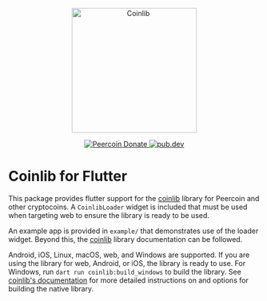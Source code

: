<p align="center">
  <img
    src="https://raw.githubusercontent.com/peercoin/coinlib/master/logo.svg"
    alt="Coinlib"
    width="250px"
  >
</p>

<p align="center">
  <a href="https://chainz.cryptoid.info/ppc/address.dws?p77CZFn9jvg9waCzKBzkQfSvBBzPH1nRre">
    <img src="https://badgen.net/badge/peercoin/Donate/green?icon=https://raw.githubusercontent.com/peercoin/media/84710cca6c3c8d2d79676e5260cc8d1cd729a427/Peercoin%202020%20Logo%20Files/01.%20Icon%20Only/Inside%20Circle/Transparent/Green%20Icon/peercoin-icon-green-transparent.svg" alt="Peercoin Donate">
  </a>
  <a href="https://pub.dev/packages/coinlib_flutter">
    <img alt="pub.dev" src="https://img.shields.io/pub/v/coinlib_flutter?logo=dart&label=pub.dev">
  </a>
</p>

# Coinlib for Flutter

This package provides flutter support for the
[coinlib](https://pub.dev/packages/coinlib) library for Peercoin and
other cryptocoins. A `CoinlibLoader` widget is included that must be used when
targeting web to ensure the library is ready to be used.

An example app is provided in `example/` that demonstrates use of the loader
widget. Beyond this, the [coinlib](https://pub.dev/packages/coinlib) library
documentation can be followed.

Android, iOS, Linux, macOS, web, and Windows are supported.  If you are using the library for web, Android, or iOS, the library is ready to use.  For Windows, run `dart run coinlib:build_windows` to build the library.  See [coinlib's documentation](https://pub.dev/packages/coinlib) for more detailed instructions on and options for building the native library.
